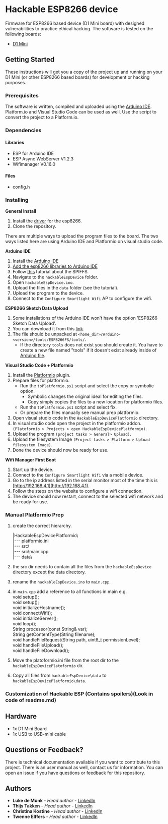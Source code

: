 # Hackable ESP8266 device
Firmware for ESP8266 based device (D1 Mini board) with designed vulnerabilities to practice ethical hacking. The software is tested on the following boards:

* [D1 Mini](https://www.berrybase.de/en/dev.-boards/esp8266-esp32-d1-mini/)
## Getting Started

These instructions will get you a copy of the project up and running on your D1 Mini (or other ESP8266 based boards) for development or hacking purposes.

### Prerequisites

The software is written, compiled and uploaded using the [Arduino IDE](https://www.arduino.cc/en/software). Platform.io and Visual Studio Code can be used as well. Use the script to convert the project to a Platform.io.

### Dependencies


#### Libraries

- ESP for Arduino IDE
- ESP Async WebServer V1.2.3
- Wifimanager V0.16.0

#### Files
- config.h

### Installing

<b>General Install</b>
1. Install the [driver](https://github.com/HobbyComponents/CH340-Drivers) for the esp8266.
2. Clone the repository.

There are multiple ways to upload the program files to the board. The two ways listed here are using Arduino IDE and Platformio on visual studio code.


<b>Arduino IDE</b>

1. Install the [Arduino IDE](https://www.arduino.cc/en/software)
2. [Add the esp8266 libraries to Arduino IDE](https://www.nonscio.com/blog/installing-esp8266-libraries-to-the-arduino-ide)
3. Follow [this](https://randomnerdtutorials.com/install-esp8266-filesystem-uploader-arduino-ide) tutorial about the SPIFFS.
4. Navigate to the `hackableEspDevice` folder.
5. Open `hackableEspDevice.ino`.
6. Upload the files in the `data` folder (see the tutorial).
7. Upload the program to the device.
8. Connect to the `Configure Smartlight Wifi` AP to configure the wifi.

<b>ESP8266 Sketch Data Upload</b>

1. Some installations of the Arduino IDE won't have the option 'ESP8266 Sketch Data Upload'.
2. You can download it from this [link](https://github.com/esp8266/arduino-esp8266fs-plugin/releases/tag/0.5.0).
3. The file should be unpacked at `<home_dir>/Arduino-<version>/tools/ESP8266FS/tools/`.
   - If the directory `tools` does not exist you should create it. You have to create a new file named "tools" if it doesn't exist already inside of [Arduino file](https://randomnerdtutorials.com/install-esp8266-filesystem-uploader-arduino-ide).

<b>Visual Studio Code + Platformio</b>
1. Install the [Platformio](https://platformio.org/install/ide?install=vscode) plugin.
2. Prepare files for platformio.
   - Run the `toPlatformio.ps1` script and select the copy or symbolic option.
        - Symbolic changes the original ideal for editing the files.
        - Copy simply copies the files to a new location for platformio files.
   - Run the `toPlatformio.ps1` script and select fix.
   - Or prepare the files manually see manual prep platformio.
3. Open visual studio code in the `HackableEspDevicePlatformio` directory.
4. In visual studio code open the project in the platformio addon. `(Platoformio > Projects > open HackableEspDevicePlatformio)`.
5. Upload the program `(project tasks > General> Upload)`.
6. Upload the filesystem Image `(Project tasks > Platform > Upload filesystem Image)`.
7.  Done the device should now be ready for use.

<b>Wifi Manager First Boot</b>
1. Start up the device.
2. Connect to the `Configure Smartlight Wifi` via a mobile device.
3. Go to the ip address listed in the serial monitor most of the time this is [http://192.168.4.1](http://192.168.4.1).
4. Follow the steps on the website to configure a wifi connection.
5. The device should now restart, connect to the selected wifi network and be ready for use.

### Manual Platformio Prep
1. create the correct hierarchy.

    |HackableEspDevicePlatformio\ \
    |--- platformio.ini \
    |--- src\ \
    |--- src\main.cpp\
    |--- data\ 

1. the src dir needs to contain all the files from the `hackableEspDevice` directory except the data directory.
2. rename the `hackableEspDevice.ino` to `main.cpp`.
3. in `main.cpp` add a reference to all functions in main e.g.\
void setup();\
void setup();\
void initializeHostname();\
void connectWifi();\
void initializeServer();\
void loop();\
String processor(const String& var);\
String getContentType(String filename);\
void handleFileRequest(String path, uint8_t permissionLevel);\
void handleFileUpload();\
void handleFileDownload();
4. Move the platoformio.ini file from the root dir to the `hackableEspDevicePlatoformio` dir.
5. Copy all files from `hackableEspDevice\data` to `hackableEspDevicePlatformio\data`.

### Customization of Hackable ESP (Contains spoilers)(Look in code of readme.md)
<!--
Default user and passwd
It is possible to change the default username and password for the users on the webpage.
The file for this is /hackableEspDevice/data/conf.txt. 
Here the username and password is stored and can be changed to increase or decrease the challenge. the format is “<Username>:<Password>:<authorization level (1|2)>” 
Level 1 is a normal user, level 2 is an admin user.


config.h
/hackableEspDevice/config.h also contains a few interesting possible settings.
The settings that can be changed are the:
* The default hostname for the device (DEFAULT_HOSTNAME)
* Access Point name for the configuration phase (WIFI_CONF_AP_NAME)
* The root password for the Serial interface (ROOT_PASSWORD)
-->

## Hardware

* 1x D1 Mini Board
* 1x USB to USB-mini cable

## Questions or Feedback?

There is technical documentation available if you want to contribute to this project. There is an user manual as well, contact us for information. You can open an issue if you have questions or feedback for this repository.

## Authors

* **Luke de Munk** - *Head author* - [LinkedIn](https://www.linkedin.com/in/luke-de-munk/)
* **Thijs Takken** - *Head author* - [LinkedIn](https://www.linkedin.com/in/)
* **Christina Kostine** - *Head author* - [LinkedIn](https://www.linkedin.com/in/christine-kostine)
* **Twenne Elffers** - *Head author* - [LinkedIn](https://www.linkedin.com/in/)

<!-- ## License

This project is licensed under the MIT License - see the [LICENSE.md](LICENSE.md) file for details -->
